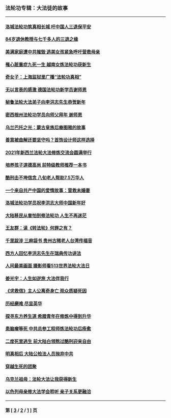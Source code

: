 ### 法轮功专辑：大法徒的故事
---
#### [洛城法轮功筑真相长城 吁中国人三退保平安](../../pages/nf1147481/n13892471.md?01010430) 
#### [84岁退休教授与七千多人的三退之缘](../../pages/nf1147481/n13796650.md?01010430) 
#### [美满家庭遭中共摧毁 逃美女孩紧急呼吁营救母亲](../../pages/nf1147481/n13792859.md?01010430) 
#### [罹心脏重症九死一生 越南女炼法轮功获新生](../../pages/nf1147481/n13732766.md?01010430) 
#### [奇女子：上海监狱里广播“法轮功真相”](../../pages/nf1147481/n13726443.md?01010430) 
#### [无以言表的感激 德国法轮功新学员谢师恩](../../pages/nf1147481/n13543790.md?01010430) 
#### [秘鲁法轮大法弟子向李洪志先生恭贺新年](../../pages/nf1147481/n13540182.md?01010430) 
#### [密西根州法轮功学员向师父拜年 谢师恩](../../pages/nf1147481/n13538183.md?01010430) 
#### [乌兰巴托之光：蒙古皇族后裔图雅的故事](../../pages/nf1147481/n13155759.md?01010430) 
#### [善意被曲解还要坚守吗？首饰设计师这样选择](../../pages/nf1147481/n13077575.md?01010430) 
#### [2021年新西兰法轮大法修炼交流会圆满举行](../../pages/nf1147481/n13033149.md?01010430) 
#### [培养孩子道德高尚 前特级教师推荐一本书](../../pages/nf1147481/n12938640.md?01010430) 
#### [酷刑击不垮信念 八旬老人帮助7.5万华人](../../pages/nf1147481/n12880712.md?01010430) 
#### [一个来自共产中国的爱情故事：营救未婚妻](../../pages/nf1147481/n12778386.md?01010430) 
#### [洛城法轮功学员祝李洪志大师中国新年好](../../pages/nf1147481/n12724685.md?01010430) 
#### [大陆移民从害怕到修法轮功 人生不再迷茫](../../pages/nf1147481/n12414325.md?01010430) 
#### [王友群：读《转法轮》何罪之有？](../../pages/nf1147481/n12408647.md?01010430) 
#### [千里跋涉 三麻袋书 贵州古稀老人台湾传福音](../../pages/nf1147481/n12198750.md?01010430) 
#### [西方人回忆李洪志先生在瑞典传功讲法](../../pages/nf1147481/n12099607.md?01010430) 
#### [人间最美画面 摄影师看513世界法轮大法日](../../pages/nf1147481/n12094118.md?01010430) 
#### [姜光宇：人生如逆旅 大法伴我行](../../pages/nf1147481/n12088664.md?01010430) 
#### [《求救信》主人公离奇身亡 观众质疑死因](../../pages/nf1147481/n11845215.md?01010430) 
#### [历经磨难 尽显英华](../../pages/nf1147481/n11723297.md?01010430) 
#### [探寻东方养生道 希腊青年在修炼中得到升华](../../pages/nf1147481/n11494502.md?01010430) 
#### [患脑瘤等死 中共总参工程师炼法轮功后痊愈](../../pages/nf1147481/n11466682.md?01010430) 
#### [二度死里逃生 前大陆白领熬过酷刑迎来自由](../../pages/nf1147481/n11368594.md?01010430) 
#### [明真相后 大陆公检法人员抛弃中共](../../pages/nf1147481/n11358618.md?01010430) 
#### [穿越生死的团聚](../../pages/nf1147481/n11258922.md?01010430) 
#### [乌克兰祖母：法轮大法让我获得新生](../../pages/nf1147481/n11269457.md?01010430) 
#### [以色列母亲修大法学会聆听 亲子关系更融洽](../../pages/nf1147481/n11268195.md?01010430) 

---
#### 第 [ [3](./3.md?01010430) / [2](./2.md?01010430) / [1](./1.md?01010430) ] 页
